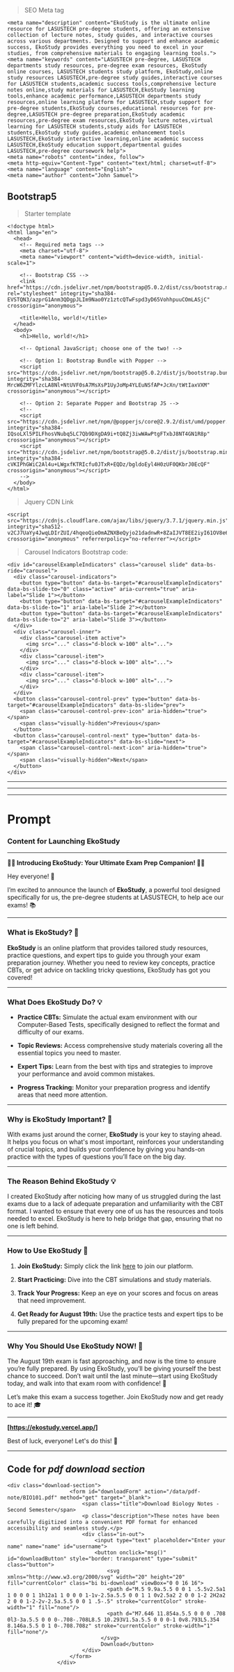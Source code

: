 > SEO Meta tag
``` <meta name="title" content="EkoStudy">
<meta name="description" content="EkoStudy is the ultimate online resource for LASUSTECH pre-degree students, offering an extensive collection of lecture notes, study guides, and interactive courses across various departments. Designed to support and enhance academic success, EkoStudy provides everything you need to excel in your studies, from comprehensive materials to engaging learning tools.">
<meta name="keywords" content="LASUSTECH pre-degree, LASUSTECH departments study resources, pre-degree exam resources, EkoStudy online courses, LASUSTECH students study platform, EkoStudy,online study resources LASUSTECH,pre-degree study guides,interactive courses for LASUSTECH students,academic success tools,comprehensive lecture notes online,study materials for LASUSTECH,EkoStudy learning tools,enhance academic performance,LASUSTECH departments study resources,online learning platform for LASUSTECH,study support for pre-degree students,EkoStudy courses,educational resources for pre-degree,LASUSTECH pre-degree preparation,EkoStudy academic resources,pre-degree exam resources,EkoStudy lecture notes,virtual learning for LASUSTECH students,study aids for LASUSTECH students,EkoStudy study guides,academic enhancement tools LASUSTECH,EkoStudy interactive learning,online academic success LASUSTECH,EkoStudy education support,departmental guides LASUSTECH,pre-degree coursework help">
<meta name="robots" content="index, follow">
<meta http-equiv="Content-Type" content="text/html; charset=utf-8">
<meta name="language" content="English">
<meta name="author" content="John Samuel">
```

## Bootstrap5
> Starter template
```
<!doctype html>
<html lang="en">
  <head>
    <!-- Required meta tags -->
    <meta charset="utf-8">
    <meta name="viewport" content="width=device-width, initial-scale=1">

    <!-- Bootstrap CSS -->
    <link href="https://cdn.jsdelivr.net/npm/bootstrap@5.0.2/dist/css/bootstrap.min.css" rel="stylesheet" integrity="sha384-EVSTQN3/azprG1Anm3QDgpJLIm9Nao0Yz1ztcQTwFspd3yD65VohhpuuCOmLASjC" crossorigin="anonymous">

    <title>Hello, world!</title>
  </head>
  <body>
    <h1>Hello, world!</h1>

    <!-- Optional JavaScript; choose one of the two! -->

    <!-- Option 1: Bootstrap Bundle with Popper -->
    <script src="https://cdn.jsdelivr.net/npm/bootstrap@5.0.2/dist/js/bootstrap.bundle.min.js" integrity="sha384-MrcW6ZMFYlzcLA8Nl+NtUVF0sA7MsXsP1UyJoMp4YLEuNSfAP+JcXn/tWtIaxVXM" crossorigin="anonymous"></script>

    <!-- Option 2: Separate Popper and Bootstrap JS -->
    <!--
    <script src="https://cdn.jsdelivr.net/npm/@popperjs/core@2.9.2/dist/umd/popper.min.js" integrity="sha384-IQsoLXl5PILFhosVNubq5LC7Qb9DXgDA9i+tQ8Zj3iwWAwPtgFTxbJ8NT4GN1R8p" crossorigin="anonymous"></script>
    <script src="https://cdn.jsdelivr.net/npm/bootstrap@5.0.2/dist/js/bootstrap.min.js" integrity="sha384-cVKIPhGWiC2Al4u+LWgxfKTRIcfu0JTxR+EQDz/bgldoEyl4H0zUF0QKbrJ0EcQF" crossorigin="anonymous"></script>
    -->
  </body>
</html>
```

> Jquery CDN Link
```
<script src="https://cdnjs.cloudflare.com/ajax/libs/jquery/3.7.1/jquery.min.js" integrity="sha512-v2CJ7UaYy4JwqLDIrZUI/4hqeoQieOmAZNXBeQyjo21dadnwR+8ZaIJVT8EE2iyI61OV8e6M8PP2/4hpQINQ/g==" crossorigin="anonymous" referrerpolicy="no-referrer"></script>
```



> Carousel Indicators Bootstrap code:
```
<div id="carouselExampleIndicators" class="carousel slide" data-bs-ride="carousel">
  <div class="carousel-indicators">
    <button type="button" data-bs-target="#carouselExampleIndicators" data-bs-slide-to="0" class="active" aria-current="true" aria-label="Slide 1"></button>
    <button type="button" data-bs-target="#carouselExampleIndicators" data-bs-slide-to="1" aria-label="Slide 2"></button>
    <button type="button" data-bs-target="#carouselExampleIndicators" data-bs-slide-to="2" aria-label="Slide 3"></button>
  </div>
  <div class="carousel-inner">
    <div class="carousel-item active">
      <img src="..." class="d-block w-100" alt="...">
    </div>
    <div class="carousel-item">
      <img src="..." class="d-block w-100" alt="...">
    </div>
    <div class="carousel-item">
      <img src="..." class="d-block w-100" alt="...">
    </div>
  </div>
  <button class="carousel-control-prev" type="button" data-bs-target="#carouselExampleIndicators" data-bs-slide="prev">
    <span class="carousel-control-prev-icon" aria-hidden="true"></span>
    <span class="visually-hidden">Previous</span>
  </button>
  <button class="carousel-control-next" type="button" data-bs-target="#carouselExampleIndicators" data-bs-slide="next">
    <span class="carousel-control-next-icon" aria-hidden="true"></span>
    <span class="visually-hidden">Next</span>
  </button>
</div>
```
****
****
****

# Prompt
### Content for Launching EkoStudy

---

**🚀🎉 Introducing EkoStudy: Your Ultimate Exam Prep Companion! 🎉🚀**

Hey everyone! 🌟

I’m excited to announce the launch of **EkoStudy**, a powerful tool designed specifically for us, the pre-degree students at LASUSTECH, to help ace our exams! 📚

---

### What is EkoStudy? 🤔

**EkoStudy** is an online platform that provides tailored study resources, practice questions, and expert tips to guide you through your exam preparation journey. Whether you need to review key concepts, practice CBTs, or get advice on tackling tricky questions, EkoStudy has got you covered!

---

### What Does EkoStudy Do? 💡

- **Practice CBTs:** Simulate the actual exam environment with our Computer-Based Tests, specifically designed to reflect the format and difficulty of our exams.
  
- **Topic Reviews:** Access comprehensive study materials covering all the essential topics you need to master.
  
- **Expert Tips:** Learn from the best with tips and strategies to improve your performance and avoid common mistakes.
  
- **Progress Tracking:** Monitor your preparation progress and identify areas that need more attention.

---

### Why is EkoStudy Important? 🎯

With exams just around the corner, **EkoStudy** is your key to staying ahead. It helps you focus on what's most important, reinforces your understanding of crucial topics, and builds your confidence by giving you hands-on practice with the types of questions you’ll face on the big day.

---

### The Reason Behind EkoStudy 💡

I created EkoStudy after noticing how many of us struggled during the last exams due to a lack of adequate preparation and unfamiliarity with the CBT format. I wanted to ensure that every one of us has the resources and tools needed to excel. EkoStudy is here to help bridge that gap, ensuring that no one is left behind.

---

### How to Use EkoStudy 📲

1. **Join EkoStudy:** Simply click the link [here](https://ekostudy.vercel.app/) to join our platform.
   
2. **Start Practicing:** Dive into the CBT simulations and study materials.
   
3. **Track Your Progress:** Keep an eye on your scores and focus on areas that need improvement.
   
4. **Get Ready for August 19th:** Use the practice tests and expert tips to be fully prepared for the upcoming exam!

---

### Why You Should Use EkoStudy NOW! 🚨

The August 19th exam is fast approaching, and now is the time to ensure you’re fully prepared. By using EkoStudy, you’ll be giving yourself the best chance to succeed. Don’t wait until the last minute—start using EkoStudy today, and walk into that exam room with confidence! 💪

Let’s make this exam a success together. Join EkoStudy now and get ready to ace it! 🎓

---

**[https://ekostudy.vercel.app/]**

Best of luck, everyone! Let's do this! 🚀

---




## Code for _pdf download section_ 
```
<div class="download-section">
					<form id="downloadForm" action="/data/pdf-note/BIO101.pdf" method="get" target="_blank">
						<span class="title">Download Biology Notes - Second Semester</span>
						<p class="description">These notes have been carefully digitized into a convenient PDF format for enhanced accessibility and seamless study.</p>
						<div class="in-out">
							<input type="text" placeholder="Enter your name" name="name" id="username">
							<button onclick="msg()" id="downloadButton" style="border: transparent" type="submit" class="button">
								<svg xmlns="http://www.w3.org/2000/svg" width="20" height="20" fill="currentColor" class="bi bi-download" viewBox="0 0 16 16">
								<path d="M.5 9.9a.5.5 0 0 1 .5.5v2.5a1 1 0 0 0 1 1h12a1 1 0 0 0 1-1v-2.5a.5.5 0 0 1 1 0v2.5a2 2 0 0 1-2 2H2a2 2 0 0 1-2-2v-2.5a.5.5 0 0 1 .5-.5" stroke="currentColor" stroke-width="1" fill="none"/>
								<path d="M7.646 11.854a.5.5 0 0 0 .708 0l3-3a.5.5 0 0 0-.708-.708L8.5 10.293V1.5a.5.5 0 0 0-1 0v8.793L5.354 8.146a.5.5 0 1 0-.708.708z" stroke="currentColor" stroke-width="1" fill="none"/>
							  </svg> 
							  Download</button>
						</div>
					</form>
				</div>
```